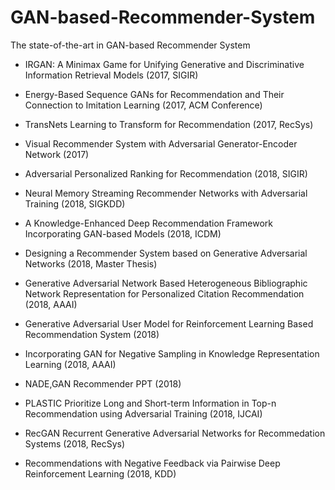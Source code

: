 # GAN-based-Recommender-System
The state-of-the-art in GAN-based Recommender System

* IRGAN: A Minimax Game for Unifying Generative and Discriminative Information Retrieval Models (2017, SIGIR)
* Energy-Based Sequence GANs for Recommendation and Their Connection to Imitation Learning (2017, ACM Conference)
* TransNets Learning to Transform for Recommendation (2017, RecSys)
* Visual Recommender System with Adversarial Generator-Encoder Network (2017)

* Adversarial Personalized Ranking for Recommendation (2018, SIGIR)
* Neural Memory Streaming Recommender Networks with Adversarial Training (2018, SIGKDD)
* A Knowledge-Enhanced Deep Recommendation Framework Incorporating GAN-based Models (2018, ICDM)
* Designing a Recommender System based on Generative Adversarial Networks (2018, Master Thesis)
* Generative Adversarial Network Based Heterogeneous Bibliographic Network Representation for Personalized Citation Recommendation (2018, AAAI)
* Generative Adversarial User Model for Reinforcement Learning Based Recommendation System (2018)
* Incorporating GAN for Negative Sampling in Knowledge Representation Learning (2018, AAAI)
* NADE,GAN Recommender PPT (2018)
* PLASTIC Prioritize Long and Short-term Information in Top-n Recommendation using Adversarial Training (2018, IJCAI)
* RecGAN Recurrent Generative Adversarial Networks for Recommedation Systems (2018, RecSys)
* Recommendations with Negative Feedback via Pairwise Deep Reinforcement Learning (2018, KDD)
